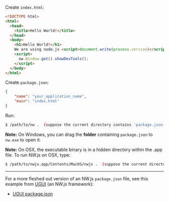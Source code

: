 Create `index.html`:

```html
<!DOCTYPE html>
<html>
  <head>
    <title>Hello World!</title>
  </head>
  <body>
    <h1>Hello World!</h1>
    We are using node.js <script>document.write(process.version)</script>.
    <script>
      nw.Window.get().showDevTools();
    </script>
  </body>
</html>
```

Create `package.json`:

```json
{
    "name": "your_application_name",
    "main": "index.html"
}
```

Run:  
```bash
$ /path/to/nw .  (suppose the current directory contains 'package.json')
```

**Note:** On Windows, you can drag the **folder** containing `package.json` to `nw.exe` to open it.

**Note:** On OSX, the executable binary is in a hidden directory within the .app file. To run NW.js on OSX, type:
```bash
$ /path/to/nwjs.app/Contents/MacOS/nwjs .  (suppose the current directory contains 'package.json')
```

* * *

For a more fleshed out version of an NW.js `package.json` file, see this example from [UGUI](http://UGUI.io) (an NW.js framework):

* [UGUI package.json](http://ugui.io/package)
